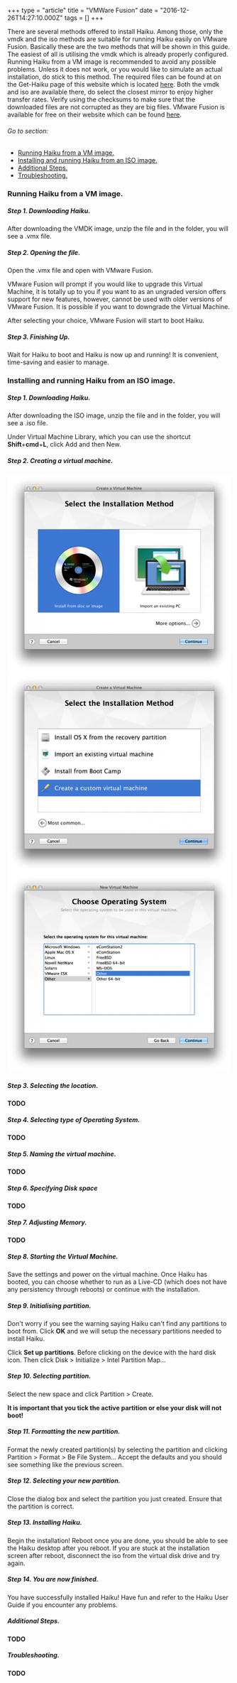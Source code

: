 +++ type = "article" title = "VMWare Fusion" date = "2016-12-26T14:27:10.000Z" tags = [] +++

There are several methods offered to install Haiku. Among those, only the vmdk and the iso methods are suitable for running Haiku easily on VMware Fusion. Basically these are the two methods that will be shown in this guide. The easiest of all is utilising the vmdk which is already properly configured.
Running Haiku from a VM image is recommended to avoid any possible problems. Unless it does not work, or you would like to simulate an actual installation, do stick to this method.
The required files can be found at on the Get-Haiku page of this website which is located [here](http://www.haiku-os.org/get-haiku). Both the vmdk and iso are available there, do select the closest mirror to enjoy higher transfer rates. Verify using the checksums to make sure that the downloaded files are not corrupted as they are big files. VMware Fusion is available for free on their website which can be found [here](http://www.vmware.com/products/fusion/).

###### Go to section: 

* [Running Haiku from a VM image.](#user-content-running-haiku-from-a-vm-image)
* [Installing and running Haiku from an ISO image.](#user-content-installing-and-running-haiku-from-an-iso-image)
* [Additional Steps.](#user-content-additional-steps)
* [Troubleshooting.](#user-content-troubleshooting)

### Running Haiku from a VM image.

##### Step 1. Downloading Haiku.

After downloading the VMDK image, unzip the file and in the folder, you will see a .vmx file.

##### Step 2. Opening the file.

Open the .vmx file and open with VMware Fusion.

VMware Fusion will prompt if you would like to upgrade this Virtual Machine, it is totally up to you if you want to as an ungraded version offers support for new features, however, cannot be used with older versions of VMware Fusion. It is possible if you want to downgrade the Virtual Machine.

After selecting your choice, VMware Fusion will start to boot Haiku.

##### Step 3. Finishing Up.

Wait for Haiku to boot and Haiku is now up and running! It is convenient, time-saving and easier to manage.

### Installing and running Haiku from an ISO image.

##### Step 1. Downloading Haiku.

After downloading the ISO image, unzip the file and in the folder, you will see a .iso file.

Under Virtual Machine Library, which you can use the shortcut **Shift**+**cmd**+**L**, click Add and then New.

##### Step 2. Creating a virtual machine.

![](../../images/new-vm-step-1.png)
![](../../images/new-vm-step-2.png)
![](../../images/new-vm-step-3.png)

##### Step 3. Selecting the location.

**TODO**

##### Step 4. Selecting type of Operating System.

**TODO**

##### Step 5. Naming the virtual machine.

**TODO**

##### Step 6. Specifying Disk space

**TODO**

##### Step 7. Adjusting Memory.

**TODO**

##### Step 8. Starting the Virtual Machine.

Save the settings and power on the virtual machine. Once Haiku has booted, you can choose whether to run as a Live-CD (which does not have any persistency through reboots) or continue with the installation.

##### Step 9. Initialising partition.

Don't worry if you see the warning saying Haiku can't find any partitions to boot from. Click **OK** and we will setup the necessary partitions needed to install Haiku.

Click **Set up partitions**. Before clicking on the device with the hard disk icon. Then click Disk > Initialize > Intel Partition Map…

##### Step 10. Selecting partition.

Select the new space and click Partition > Create.

**It is important that you tick the active partition or else your disk will not boot!**

##### Step 11. Formatting the new partition.

Format the newly created partition(s) by selecting the partition and clicking Partition > Format > Be File System… Accept the defaults and you should see something like the previous screen.

##### Step 12. Selecting your new partition.

Close the dialog box and select the partition you just created. Ensure that the partition is correct.

##### Step 13. Installing Haiku.

Begin the installation! Reboot once you are done, you should be able to see the Haiku desktop after you reboot. If you are stuck at the installation screen after reboot, disconnect the iso from the virtual disk drive and try again.

##### Step 14. You are now finished.

You have successfully installed Haiku! Have fun and refer to the Haiku User Guide if you encounter any problems.

##### Additional Steps.

 **TODO**

##### Troubleshooting.

**TODO**
